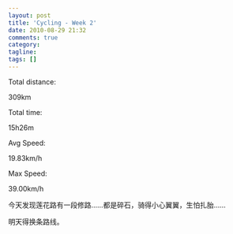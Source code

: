 ```yaml
---
layout: post
title: 'Cycling - Week 2'
date: 2010-08-29 21:32
comments: true
category: 
tagline: 
tags: []
---
```

    

Total distance:

309km

  

Total time:

15h26m

  

Avg Speed:

19.83km/h

  

Max Speed:

39.00km/h

  

今天发现莲花路有一段修路……都是碎石，骑得小心翼翼，生怕扎胎……

明天得换条路线。

